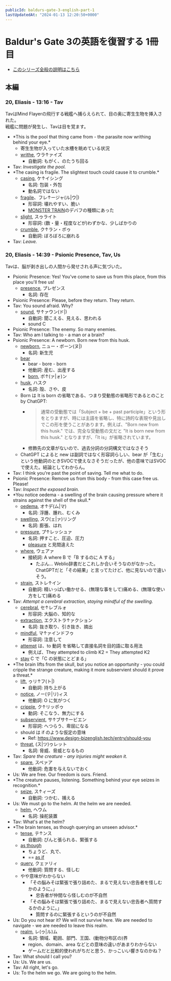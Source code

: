 ```yaml
---
publicId: baldurs-gate-3-english-part-1
lastUpdatedAt: "2024-01-13 12:20:50+0000"
---
```


# Baldur's Gate 3の英語を復習する 1冊目

- [このシリーズ全般の説明はこちら](./baldurs-gate-3-english-index.html)

## 本編

### 20, Eliasis - 13:16 - Tav

TavはMind Flayerの飛行する戦艦へ捕らえられて、目の奥に寄生生物を挿入された。  
戦艦に問題が発生し、Tavは目を覚ます。

- \*This is the pool that thing came from - the parasite now writhing behind your eye.\*
  - 寄生生物が入っていた水槽を眺めている状況
  - [writhe](https://ejje.weblio.jp/content/writhe), ウラ↑ァイズ
    - 自動詞: もがく、のたうち回る
- Tav: _Investigate the pool._
- \*The casing is fragile. The slightest touch could cause it to crumble.\*
  - [casing](https://ejje.weblio.jp/content/casing), ケ↑イシング
    - 名詞: 包装・外包
    - 動名詞ではない
  - [fragile](https://ejje.weblio.jp/content/fragile)、フレ↑ージャ(ル|ウ|)
    - 形容詞: 壊れやすい、脆い
    - [MONSTER TRAIN](https://store.steampowered.com/app/1102190/Monster_Train/)のデバフの種類にあった
  - [slight](https://ejje.weblio.jp/content/slight), スゥライト
    - 形容詞: (数・量・程度などが)わずかな、少しばかりの
  - [crumble](https://ejje.weblio.jp/content/crumble), ク↑ラン・ボゥ
    - 自動詞: ぼろぼろに崩れる
- Tav: _Leave._

### 20, Eliasis - 14:39 - Psionic Presence, Tav, Us

Tavは、脳が剥き出しの人間から発せされる声に気づいた。

- Psionic Presence: Yes! You've come to save us from this place, from this place you'll free us!
  - [presence](https://ejje.weblio.jp/content/presence), プレゼンス
    - 名詞: 存在
- Psionic Presence: Please, before they return. They return.
- Tav: You sound afraid. Why?
  - [sound](https://ejje.weblio.jp/content/sound), サ↑ァウン(ド|)
    - 自動詞: 聞こえる、見える、思われる
    - sound C
- Psionic Presence: The enemy. So many enemies.
- Tav: Who am I talking to - a man or a brain?
- Psionic Presence: A newborn. Born new from this husk.
  - [newborn](https://ejje.weblio.jp/content/newborn), ニュー・ボーン(ヌ|)
    - 名詞: 新生児
  - [bear](https://ejje.weblio.jp/content/bear)
    - bear - bore - born
    - 他動詞: 産む、出産する
    - [born](https://ejje.weblio.jp/content/born), ボ↑(ァ|ォ)ン
  - [husk](https://ejje.weblio.jp/content/husk), ハスク
    - 名詞: 殻、さや、皮
  - Born は It is born の省略である、つまり受動態の省略形であるとのこと by ChatGPT:
    - > 通常の受動態では「Subject + be + past participle」という形をとりますが、時には主語を省略し、特に詩的な表現や見出しでこの形を使うことがあります。例えば、"Born new from this husk." では、完全な受動態の文だと "It is born new from this husk." となりますが、「It is」が省略されています。
    - 修飾先の文章がないので、過去分詞の分詞構文ではなさそう
  - ChatGPT によると new は副詞ではなく形容詞らしい、bear が「生む」という他動詞のときSVOCで使えなさそうだったが、他の意味ではSVOCで使えた。結論としてわからん。
- Tav: I think you're past the point of saving. Tell me what to do.
- Psionic Presence: Remove us from this body - from this case free us. Please!
- Tav: _Inspect the exposed brain._
- \*You notice oedema - a swelling of the brain causing pressure where it strains against the shell of the skull.\*
  - [oedema](https://ejje.weblio.jp/content/oedema), オ↑デ(ム|マ)
    - 名詞: 浮腫、腫れ、むくみ
  - [swelling](https://ejje.weblio.jp/content/swelling), スウ(ェ|ァ)リング
    - 名詞: 膨張、はれ
  - [pressure](https://ejje.weblio.jp/content/pressure), プ↑レッシュァ
    - 名詞: 押すこと、圧迫、圧力
    - [pleasure](https://ejje.weblio.jp/content/pleasure) と見間違えた
  - [where](https://ejje.weblio.jp/content/where), ウェアァ
    - 接続詞: A where B で「B するのに A する」
      - たぶん... Weblio辞書だとこれしか合いそうなのがなかった。ChatGPTだと「その結果」と言ってたけど、他に見ないので違いそう。
  - [strain](https://ejje.weblio.jp/content/strain), ストレ↑イン
    - 自動詞: 精いっぱい働かせる、(無理な事をして)痛める、(無理な使い方をして)痛める
- Tav: _Attempt a cerebral extraction, staying mindful of the swelling._
  - [cerebral](https://ejje.weblio.jp/content/cerebral), セ↑レブルォ
    - 形容詞: 大脳の、知的な
  - [extraction](https://ejje.weblio.jp/content/extraction), エクストラ↑ァクション
    - 名詞: 抜き取り、引き抜き、摘出
  - [mindful](https://ejje.weblio.jp/content/mindful), マ↑ァインドフゥ
    - 形容詞: 注意して
  - [attempt](https://ejje.weblio.jp/content/attempt) は、to 動詞 を省略して直接名詞を目的語に取る用法
    - 例えば、They attempted to climb K2 = They attempted K2
  - [stay](https://ejje.weblio.jp/content/stay) C で「C の状態にとどまる」
- \*The brain lifts from the skull, but you notice an opportunity - you could cripple the strange creature, making it more subservient should it prove a threat.\*
  - [lift](https://ejje.weblio.jp/content/lift), ゥリ↑フ(ト|)
    - 自動詞: 持ち上がる
  - [notice](https://ejje.weblio.jp/content/notice), ノー(テ|リ)ィス
    - 他動詞: O に気がつく
  - [cripple](https://ejje.weblio.jp/content/cripple), ク↑リッポゥ
    - 動詞: そこなう、無力にする
  - [subservient](https://ejje.weblio.jp/content/subservient), サ↑ブサ↑ービエン
    - 形容詞: へつらう、卑屈になる
  - should は if のような仮定の意味
    - Ref: https://www.design-bizenglish.tech/entry/should-you
  - [threat](https://ejje.weblio.jp/content/threat), (ス|ツ)ゥレット
    - 名詞: 脅威、脅威となるもの
- Tav: _Spare the creature - any injuries might weaken it._
  - [spare](https://ejje.weblio.jp/content/spare), スペァア
    - 他動詞: 危害を与えないでおく
- Us: We are free. Our freedom is ours. Friend.
- \*The creature pauses, listening. Something behind your eye seizes in recognition.\*
  - [seize](https://ejje.weblio.jp/content/seize), ス↑ィーズ
    - 自動詞: つかむ、捕える
- Us: We must go to the helm. At the helm we are needed.
  - [helm](https://ejje.weblio.jp/content/helm), ヘウム
    - 名詞: 操舵装置
- Tav: What's at the helm?
- \*The brain tenses, as though querying an unseen advisor.\*
  - [tense](https://ejje.weblio.jp/content/tense), テ↑ンス
    - 自動詞: ぴんと張られる、緊張する
  - [as though](https://ejje.weblio.jp/content/as+though)
    - ちょうど、丸で、
    - == [as if](https://ejje.weblio.jp/content/as+if)
  - [query](https://ejje.weblio.jp/content/query), クェァリィ
    - 他動詞: 質問する、怪しむ
  - やや意味がわからない
    - 「その脳みそは緊張で張り詰めた、まるで見えない忠告者を怪しむかのように。」
      - 忠告者が仲間なら怪しむのが不自然
    - 「その脳みそは緊張で張り詰めた、まるで見えない忠告者へ質問するかのように。」
      - 質問するのに緊張するというのが不自然
- Us: Do you not hear it? We will not survive here. We are needed to navigate - we are needed to leave this realm.
  - [realm](https://ejje.weblio.jp/content/realm), レ(ゥ|ル)ム
    - 名詞: 領域、範囲、部門、王国、(動物分布区の)界
    - region、domain、area などとの意味の違いがあまりわからない
    - ゲームだと比較的使われがちだと思う、かっこいい響きなのかね？
- Tav: What should I call you?
- Us: Us. We are us.
- Tav: All right, let's go.
- Us: To the helm we go. We are going to the helm.
